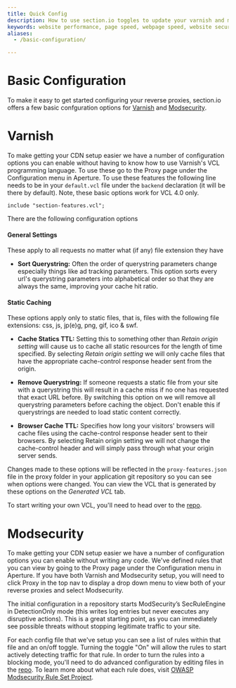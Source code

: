```yaml
---
title: Quick Config
description: How to use section.io toggles to update your varnish and modsecurity configurations.
keywords: website performance, page speed, webpage speed, website security, varnish, VCL, modsecurity, CDN configuration
aliases:
  - /basic-configuration/

---
```

Basic Configuration
========================

To make it easy to get started configuring your reverse proxies, section.io offers a few basic confguration options for [Varnish](#varnish) and [Modsecurity](#modsecurity).

# Varnish

To make getting your CDN setup easier we have a number of configuration options you can enable without having to know how to use Varnish's VCL programming language. To use these go to the Proxy page under the Configuration menu in Aperture.  To use these features the following line needs to be in your `default.vcl` file under the `backend` declaration (it will be there by default). Note, these basic options work for VCL 4.0 only.

    include "section-features.vcl";

There are the following configuration options

#### General Settings
These apply to all requests no matter what (if any) file extension they have

 * **Sort Querystring:** Often the order of querystring parameters change especially things like ad tracking parameters. This option sorts every url's querystring parameters into alphabetical order so that they are always the same, improving your cache hit ratio.

#### Static Caching
These options apply only to static files, that is, files with the following file extensions: css, js, jp(e)g, png, gif, ico & swf.

 * **Cache Statics TTL:** Setting this to something other than *Retain origin setting* will cause us to cache all static resources for the length of time specified. By selecting *Retain origin setting* we will only cache files that have the appropriate cache-control response header sent from the origin.

 * **Remove Querystring:** If someone requests a static file from your site with a querystring this will result in a cache miss if no one has requested that exact URL before. By switching this option on we will remove all querystring parameters before caching the object. Don't enable this if querystrings are needed to load static content correctly.

 * **Browser Cache TTL:** Specifies how long your visitors' browsers will cache files using the cache-control response header sent to their browsers. By selecting Retain origin setting we will not change the cache-control header and will simply pass through what your origin server sends.

Changes made to these options will be reflected in the `proxy-features.json` file in the proxy folder in your application git repository so you can see when options were changed.  You can view the VCL that is generated by these options on the *Generated VCL* tab.

To start writing your own VCL, you'll need to head over to the [repo](/docs/advanced-configuration).

# Modsecurity

To make getting your CDN setup easier we have a number of configuration options you can enable without writing any code. We've defined rules that you can view by going to the Proxy page under the Configuration menu in Aperture. If you have both Varnish and Modsecurity setup, you will need to click Proxy in the top nav to display a drop down menu to view both of your reverse proxies and select Modsecurity.

The initial configuration in a repository starts ModSecurity’s SecRuleEngine in DetectionOnly mode (this writes log entries but never executes any disruptive actions). This is a great starting point, as you can immediately see possible threats without stopping legitimate traffic to your site.

For each config file that we've setup you can see a list of rules within that file and an on/off toggle. Turning the toggle "On" will allow the rules to start actively detecting traffic for that rule. In order to turn the rules into a blocking mode, you'll need to do advanced configuration by editing files in the [repo](/docs/advanced-configuration). To learn more about what each rule does, visit [OWASP Modsecurity Rule Set Project](https://www.owasp.org/index.php/Category:OWASP_ModSecurity_Core_Rule_Set_Project).
